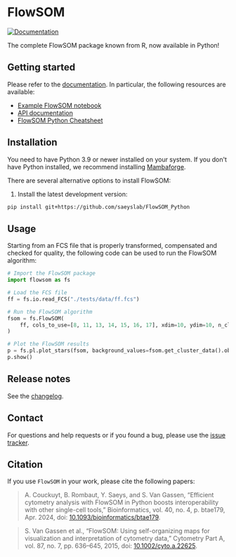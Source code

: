 # FlowSOM

<!-- [![Tests][badge-tests]][link-tests] -->

[![Documentation][badge-docs]][link-docs]

[badge-tests]: https://img.shields.io/github/actions/workflow/status/saeyslab/FlowSOM_Python/test.yaml?branch=main
[link-tests]: https://github.com/saeyslab/FlowSOM_Python/actions/workflows/test.yml
[badge-docs]: https://img.shields.io/readthedocs/flowsom

The complete FlowSOM package known from R, now available in Python!

## Getting started

Please refer to the [documentation][link-docs]. In particular, the following resources are available:

-   [Example FlowSOM notebook][link-docs-example]
-   [API documentation][link-api]
-   [FlowSOM Python Cheatsheet][cheatsheet]

## Installation

You need to have Python 3.9 or newer installed on your system. If you don't have
Python installed, we recommend installing [Mambaforge](https://github.com/conda-forge/miniforge#mambaforge).

There are several alternative options to install FlowSOM:

<!--
1) Install the latest release of `FlowSOM` from `PyPI <https://pypi.org/project/FlowSOM/>`_:

```bash
pip install FlowSOM
```
-->

1. Install the latest development version:

```bash
pip install git+https://github.com/saeyslab/FlowSOM_Python
```

## Usage

Starting from an FCS file that is properly transformed, compensated and checked for quality, the following code can be used to run the FlowSOM algorithm:

```python
# Import the FlowSOM package
import flowsom as fs

# Load the FCS file
ff = fs.io.read_FCS("./tests/data/ff.fcs")

# Run the FlowSOM algorithm
fsom = fs.FlowSOM(
    ff, cols_to_use=[8, 11, 13, 14, 15, 16, 17], xdim=10, ydim=10, n_clusters=10, seed=42
)

# Plot the FlowSOM results
p = fs.pl.plot_stars(fsom, background_values=fsom.get_cluster_data().obs.metaclustering)
p.show()
```

## Release notes

See the [changelog][changelog].

## Contact

For questions and help requests or if you found a bug, please use the [issue tracker][issue-tracker].

## Citation

If you use `FlowSOM` in your work, please cite the following papers:

> A. Couckuyt, B. Rombaut, Y. Saeys, and S. Van Gassen, “Efficient cytometry analysis with FlowSOM in Python boosts interoperability with other single-cell tools,” Bioinformatics, vol. 40, no. 4, p. btae179, Apr. 2024, doi: [10.1093/bioinformatics/btae179](https://doi.org/10.1093/bioinformatics/btae179).

> S. Van Gassen et al., “FlowSOM: Using self-organizing maps for visualization and interpretation of cytometry data,” Cytometry Part A, vol. 87, no. 7, pp. 636–645, 2015, doi: [10.1002/cyto.a.22625](https://doi.org/10.1002/cyto.a.22625).

[issue-tracker]: https://github.com/saeyslab/FlowSOM_Python/issues
[changelog]: https://flowsom.readthedocs.io/en/latest/changelog.html
[link-docs]: https://flowsom.readthedocs.io
[link-docs-example]: https://flowsom.readthedocs.io/en/latest/notebooks/example.html
[link-api]: https://flowsom.readthedocs.io/en/latest/api.html
[cheatsheet]: https://flowsom.readthedocs.io/en/latest/_static/FlowSOM_CheatSheet_Python.pdf

